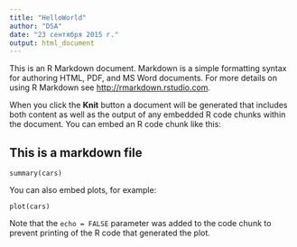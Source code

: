 ```yaml
---
title: "HelloWorld"
author: "DSA"
date: "23 сентября 2015 г."
output: html_document
---
```


This is an R Markdown document. Markdown is a simple formatting syntax for authoring HTML, PDF, and MS Word documents. For more details on using R Markdown see <http://rmarkdown.rstudio.com>.

When you click the **Knit** button a document will be generated that includes both content as well as the output of any embedded R code chunks within the document. You can embed an R code chunk like this:
## This is a markdown file
```{r}
summary(cars)
```

You can also embed plots, for example:

```{r, echo=FALSE}
plot(cars)
```

Note that the `echo = FALSE` parameter was added to the code chunk to prevent printing of the R code that generated the plot.
